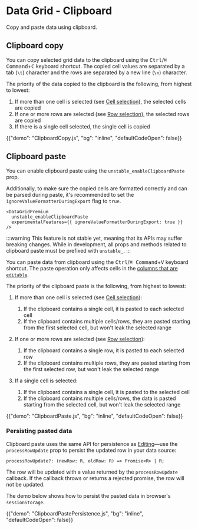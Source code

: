 # Data Grid - Clipboard

<p class="description">Copy and paste data using clipboard.</p>

## Clipboard copy

You can copy selected grid data to the clipboard using the <kbd class="key">Ctrl</kbd>/<kbd class="key">⌘ Command</kbd>+<kbd class="key">C</kbd> keyboard shortcut.
The copied cell values are separated by a tab (`\t`) character and the rows are separated by a new line (`\n`) character.

The priority of the data copied to the clipboard is the following, from highest to lowest:

1. If more than one cell is selected (see [Cell selection](/x/react-data-grid/cell-selection/)), the selected cells are copied
2. If one or more rows are selected (see [Row selection](/x/react-data-grid/row-selection/)), the selected rows are copied
3. If there is a single cell selected, the single cell is copied

{{"demo": "ClipboardCopy.js", "bg": "inline", "defaultCodeOpen": false}}

## Clipboard paste [<span class="plan-premium"></span>](/x/introduction/licensing/#premium-plan)

You can enable clipboard paste using the `unstable_enableClipboardPaste` prop.

Additionally, to make sure the copied cells are formatted correctly and can be parsed during paste,
it's recommended to set the `ignoreValueFormatterDuringExport` flag to `true`.

```tsx
<DataGridPremium
  unstable_enableClipboardPaste
  experimentalFeatures={{ ignoreValueFormatterDuringExport: true }}
/>
```

:::warning
This feature is not stable yet, meaning that its APIs may suffer breaking changes.
While in development, all props and methods related to clipboard paste must be prefixed with `unstable_`.
:::

You can paste data from clipboard using the <kbd class="key">Ctrl</kbd>/<kbd class="key">⌘ Command</kbd>+<kbd class="key">V</kbd> keyboard shortcut.
The paste operation only affects cells in the [columns that are `editable`](/x/react-data-grid/editing/#making-a-column-editable).

The priority of the clipboard paste is the following, from highest to lowest:

1. If more than one cell is selected (see [Cell selection](/x/react-data-grid/cell-selection/)):

   1. If the clipboard contains a single cell, it is pasted to each selected cell
   2. If the clipboard contains multiple cells/rows, they are pasted starting from the first selected cell, but won't leak the selected range

2. If one or more rows are selected (see [Row selection](/x/react-data-grid/row-selection/)):

   1. If the clipboard contains a single row, it is pasted to each selected row
   2. If the clipboard contains multiple rows, they are pasted starting from the first selected row, but won't leak the selected range

3. If a single cell is selected:
   1. If the clipboard contains a single cell, it is pasted to the selected cell
   2. If the clipboard contains multiple cells/rows, the data is pasted starting from the selected cell, but won't leak the selected range

{{"demo": "ClipboardPaste.js", "bg": "inline", "defaultCodeOpen": false}}

### Persisting pasted data

Clipboard paste uses the same API for persistence as [Editing](/x/react-data-grid/editing/#persistence)—use the `processRowUpdate` prop to persist the updated row in your data source:

```tsx
processRowUpdate?: (newRow: R, oldRow: R) => Promise<R> | R;
```

The row will be updated with a value returned by the `processRowUpdate` callback.
If the callback throws or returns a rejected promise, the row will not be updated.

The demo below shows how to persist the pasted data in browser's `sessionStorage`.

{{"demo": "ClipboardPastePersistence.js", "bg": "inline", "defaultCodeOpen": false}}
